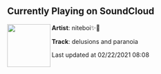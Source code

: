 ## Currently Playing on SoundCloud

[<img align="left" width="100" src="https://i1.sndcdn.com/artworks-zx5wDYkvJ1cQlauv-BCAE9A-t50x50.jpg">](https://soundcloud.com/niteboi6/paranoia)

**Artist**: niteboi✨🌙 

**Track**: delusions and paranoia

Last updated at 02/22/2021 08:08

